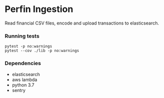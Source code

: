 # Perfin Ingestion
Read financial CSV files, encode and upload transactions to elasticsearch.

### Running tests

```
pytest -p no:warnings
pytest --cov ./lib -p no:warnings
```

### Dependencies
 - elasticsearch
 - aws lambda
 - python 3.7
 - sentry